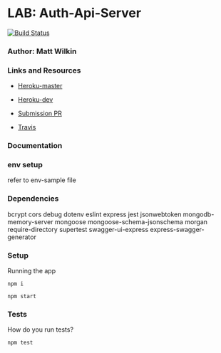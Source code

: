 # LAB: Auth-Api-Server

[![Build Status](https://www.travis-ci.com/mwilkin-401-advanced-javascript/auth-api-server.svg?branch=dev)](https://www.travis-ci.com/mwilkin-401-advanced-javascript/auth-api-server)

### Author: Matt Wilkin

### Links and Resources
 
* [Heroku-master](https://damp-gorge-26033.herokuapp.com/)

* [Heroku-dev](
https://git.heroku.com/arcane-badlands-59476.git)

* [Submission PR](https://github.com/mwilkin-401-advanced-javascript/auth-api-server/pull/1)

* [Travis](https://www.travis-ci.com/mwilkin-401-advanced-javascript/auth-api-server)

### Documentation

<!-- * [UML] <img src="./assets/.jpg" width="400"> -->


### env setup

refer to env-sample file

### Dependencies

  bcrypt
  cors 
  debug 
  dotenv
  eslint
  express
  jest
  jsonwebtoken
  mongodb-memory-server
  mongoose
  mongoose-schema-jsonschema
  morgan
  require-directory
  supertest
  swagger-ui-express
  express-swagger-generator

### Setup

Running the app

`npm i`

`npm start`

### Tests

How do you run tests?

`npm test`

  


